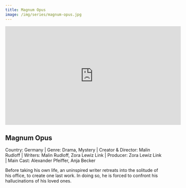```yaml
---
title: Magnum Opus
image: /img/series/magnum-opus.jpg
---
```

<iframe width="560" height="315" src="https://www.youtube.com/embed/O-JslUzWo9M" frameborder="0" allow="accelerometer; autoplay; encrypted-media; gyroscope; picture-in-picture" allowfullscreen></iframe>

## Magnum Opus
Country: Germany | Genre: Drama, Mystery | Creator & Director: Malin Rudloff | Writers: Malin Rudloff, Zora Lewiz Link | Producer: Zora Lewiz Link | Main Cast: Alexander Pfeiffer, Anja Becker

Before taking his own life, an uninspired writer retreats into the solitude of his office, to create one last work. In doing so, he is forced to confront his hallucinations of his loved ones.